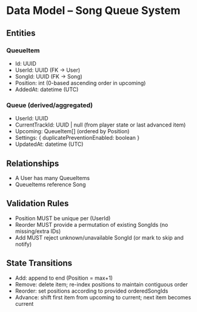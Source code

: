 # Data Model – Song Queue System

## Entities

### QueueItem

- Id: UUID
- UserId: UUID (FK → User)
- SongId: UUID (FK → Song)
- Position: int (0-based ascending order in upcoming)
- AddedAt: datetime (UTC)

### Queue (derived/aggregated)

- UserId: UUID
- CurrentTrackId: UUID | null (from player state or last advanced item)
- Upcoming: QueueItem[] (ordered by Position)
- Settings: { duplicatePreventionEnabled: boolean }
- UpdatedAt: datetime (UTC)

## Relationships

- A User has many QueueItems
- QueueItems reference Song

## Validation Rules

- Position MUST be unique per (UserId)
- Reorder MUST provide a permutation of existing SongIds (no missing/extra IDs)
- Add MUST reject unknown/unavailable SongId (or mark to skip and notify)

## State Transitions

- Add: append to end (Position = max+1)
- Remove: delete item; re-index positions to maintain contiguous order
- Reorder: set positions according to provided orderedSongIds
- Advance: shift first item from upcoming to current; next item becomes current
